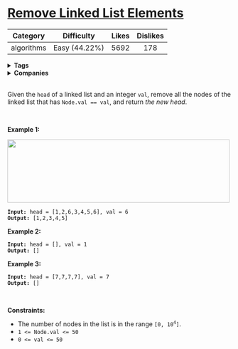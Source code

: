 # [Remove Linked List Elements](https://leetcode.com/problems/remove-linked-list-elements/description/)

| Category | Difficulty | Likes | Dislikes |
| :------: | :--------: | :---: | :------: |
| algorithms | Easy (44.22%) | 5692 | 178 |

<details>
  <summary><strong>Tags</strong></summary>

  [linked-list](https://leetcode.com/tag/linked-list)

</details>

<details>
  <summary><strong>Companies</strong></summary>

  

</details>
<br />
<p>Given the <code>head</code> of a linked list and an integer <code>val</code>, remove all the nodes of the linked list that has <code>Node.val == val</code>, and return <em>the new head</em>.</p>

<p>&nbsp;</p>
<p><strong>Example 1:</strong></p>
<img alt="" src="https://assets.leetcode.com/uploads/2021/03/06/removelinked-list.jpg" style="width: 500px; height: 142px;" />
<pre><code><strong>Input:</strong> head = [1,2,6,3,4,5,6], val = 6
<strong>Output:</strong> [1,2,3,4,5]</code></pre>

<p><strong>Example 2:</strong></p>

<pre><code><strong>Input:</strong> head = [], val = 1
<strong>Output:</strong> []</code></pre>

<p><strong>Example 3:</strong></p>

<pre><code><strong>Input:</strong> head = [7,7,7,7], val = 7
<strong>Output:</strong> []</code></pre>

<p>&nbsp;</p>
<p><strong>Constraints:</strong></p>

<ul>
  <li>The number of nodes in the list is in the range <code>[0, 10<sup>4</sup>]</code>.</li>
  <li><code>1 &lt;= Node.val &lt;= 50</code></li>
  <li><code>0 &lt;= val &lt;= 50</code></li>
</ul>

